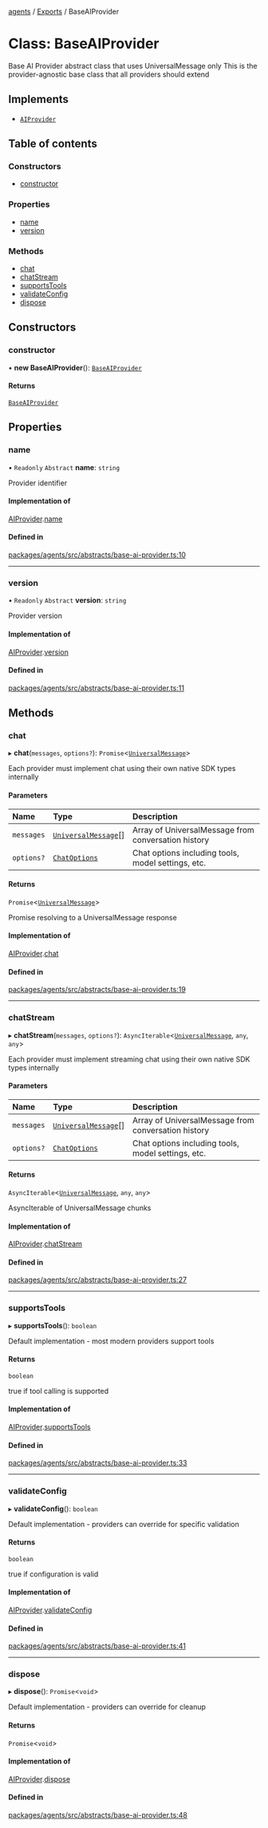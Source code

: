 <!-- 
 ⚠️  AUTO-GENERATED FILE - DO NOT EDIT MANUALLY
 This file is automatically generated by scripts/docs-generator.js
 To make changes, edit the source TypeScript files or update the generator script
-->

[agents](../../) / [Exports](../modules) / BaseAIProvider

# Class: BaseAIProvider

Base AI Provider abstract class that uses UniversalMessage only
This is the provider-agnostic base class that all providers should extend

## Implements

- [`AIProvider`](../interfaces/AIProvider)

## Table of contents

### Constructors

- [constructor](BaseAIProvider#constructor)

### Properties

- [name](BaseAIProvider#name)
- [version](BaseAIProvider#version)

### Methods

- [chat](BaseAIProvider#chat)
- [chatStream](BaseAIProvider#chatstream)
- [supportsTools](BaseAIProvider#supportstools)
- [validateConfig](BaseAIProvider#validateconfig)
- [dispose](BaseAIProvider#dispose)

## Constructors

### constructor

• **new BaseAIProvider**(): [`BaseAIProvider`](BaseAIProvider)

#### Returns

[`BaseAIProvider`](BaseAIProvider)

## Properties

### name

• `Readonly` `Abstract` **name**: `string`

Provider identifier

#### Implementation of

[AIProvider](../interfaces/AIProvider).[name](../interfaces/AIProvider#name)

#### Defined in

[packages/agents/src/abstracts/base-ai-provider.ts:10](https://github.com/woojubb/robota/blob/69cbf57340262bed3ca42ae6af241896c191a29c/packages/agents/src/abstracts/base-ai-provider.ts#L10)

___

### version

• `Readonly` `Abstract` **version**: `string`

Provider version

#### Implementation of

[AIProvider](../interfaces/AIProvider).[version](../interfaces/AIProvider#version)

#### Defined in

[packages/agents/src/abstracts/base-ai-provider.ts:11](https://github.com/woojubb/robota/blob/69cbf57340262bed3ca42ae6af241896c191a29c/packages/agents/src/abstracts/base-ai-provider.ts#L11)

## Methods

### chat

▸ **chat**(`messages`, `options?`): `Promise`\<[`UniversalMessage`](../modules#universalmessage)\>

Each provider must implement chat using their own native SDK types internally

#### Parameters

| Name | Type | Description |
| :------ | :------ | :------ |
| `messages` | [`UniversalMessage`](../modules#universalmessage)[] | Array of UniversalMessage from conversation history |
| `options?` | [`ChatOptions`](../interfaces/ChatOptions) | Chat options including tools, model settings, etc. |

#### Returns

`Promise`\<[`UniversalMessage`](../modules#universalmessage)\>

Promise resolving to a UniversalMessage response

#### Implementation of

[AIProvider](../interfaces/AIProvider).[chat](../interfaces/AIProvider#chat)

#### Defined in

[packages/agents/src/abstracts/base-ai-provider.ts:19](https://github.com/woojubb/robota/blob/69cbf57340262bed3ca42ae6af241896c191a29c/packages/agents/src/abstracts/base-ai-provider.ts#L19)

___

### chatStream

▸ **chatStream**(`messages`, `options?`): `AsyncIterable`\<[`UniversalMessage`](../modules#universalmessage), `any`, `any`\>

Each provider must implement streaming chat using their own native SDK types internally

#### Parameters

| Name | Type | Description |
| :------ | :------ | :------ |
| `messages` | [`UniversalMessage`](../modules#universalmessage)[] | Array of UniversalMessage from conversation history |
| `options?` | [`ChatOptions`](../interfaces/ChatOptions) | Chat options including tools, model settings, etc. |

#### Returns

`AsyncIterable`\<[`UniversalMessage`](../modules#universalmessage), `any`, `any`\>

AsyncIterable of UniversalMessage chunks

#### Implementation of

[AIProvider](../interfaces/AIProvider).[chatStream](../interfaces/AIProvider#chatstream)

#### Defined in

[packages/agents/src/abstracts/base-ai-provider.ts:27](https://github.com/woojubb/robota/blob/69cbf57340262bed3ca42ae6af241896c191a29c/packages/agents/src/abstracts/base-ai-provider.ts#L27)

___

### supportsTools

▸ **supportsTools**(): `boolean`

Default implementation - most modern providers support tools

#### Returns

`boolean`

true if tool calling is supported

#### Implementation of

[AIProvider](../interfaces/AIProvider).[supportsTools](../interfaces/AIProvider#supportstools)

#### Defined in

[packages/agents/src/abstracts/base-ai-provider.ts:33](https://github.com/woojubb/robota/blob/69cbf57340262bed3ca42ae6af241896c191a29c/packages/agents/src/abstracts/base-ai-provider.ts#L33)

___

### validateConfig

▸ **validateConfig**(): `boolean`

Default implementation - providers can override for specific validation

#### Returns

`boolean`

true if configuration is valid

#### Implementation of

[AIProvider](../interfaces/AIProvider).[validateConfig](../interfaces/AIProvider#validateconfig)

#### Defined in

[packages/agents/src/abstracts/base-ai-provider.ts:41](https://github.com/woojubb/robota/blob/69cbf57340262bed3ca42ae6af241896c191a29c/packages/agents/src/abstracts/base-ai-provider.ts#L41)

___

### dispose

▸ **dispose**(): `Promise`\<`void`\>

Default implementation - providers can override for cleanup

#### Returns

`Promise`\<`void`\>

#### Implementation of

[AIProvider](../interfaces/AIProvider).[dispose](../interfaces/AIProvider#dispose)

#### Defined in

[packages/agents/src/abstracts/base-ai-provider.ts:48](https://github.com/woojubb/robota/blob/69cbf57340262bed3ca42ae6af241896c191a29c/packages/agents/src/abstracts/base-ai-provider.ts#L48)
